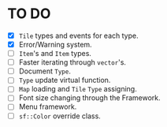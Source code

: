 # TO DO
- [x] `Tile` types and events for each type.
- [x] Error/Warning system.
- [ ] `Item`'s and `Item` types.
- [ ] Faster iterating through `vector`'s.
- [ ] Document `Type`.
- [ ] `Type` update virtual function.
- [ ] `Map` loading and `Tile` `Type` assigning.
- [ ] Font size changing through the Framework.
- [ ] Menu framework.
- [ ] `sf::Color` override class.